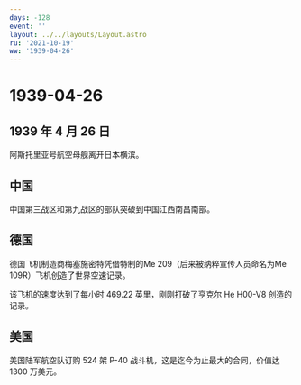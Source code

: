 ```yaml
---
days: -128
event: ''
layout: ../../layouts/Layout.astro
ru: '2021-10-19'
ww: '1939-04-26'
---
```


# 1939-04-26

## 1939 年 4 月 26 日

阿斯托里亚号航空母舰离开日本横滨。

## 中国

中国第三战区和第九战区的部队突破到中国江西南昌南部。

## 德国

德国飞机制造商梅塞施密特凭借特制的Me 209（后来被纳粹宣传人员命名为Me
109R）飞机创造了世界空速记录。

该飞机的速度达到了每小时 469.22 英里，刚刚打破了亨克尔 He H00-V8
创造的记录。

## 美国

美国陆军航空队订购 524 架 P-40 战斗机，这是迄今为止最大的合同，价值达
1300 万美元。